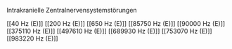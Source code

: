 Intrakranielle Zentralnervensystemstörungen

[[40 Hz (E)]]
[[200 Hz (E)]]
[[650 Hz (E)]]
[[85750 Hz (E)]]
[[90000 Hz (E)]]
[[375110 Hz (E)]]
[[497610 Hz (E)]]
[[689930 Hz (E)]]
[[753070 Hz (E)]]
[[983220 Hz (E)]]
